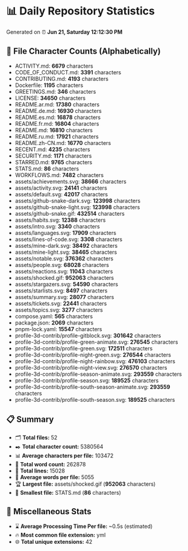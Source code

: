 # 📊 Daily Repository Statistics
Generated on ⏰ **Jun 21, Saturday 12:12:30 PM**

## 📂 File Character Counts (Alphabetically)
- ACTIVITY.md: **6679** characters
- CODE_OF_CONDUCT.md: **3391** characters
- CONTRIBUTING.md: **4193** characters
- Dockerfile: **1195** characters
- GREETINGS.md: **346** characters
- LICENSE: **34650** characters
- README.ar.md: **17380** characters
- README.de.md: **16930** characters
- README.es.md: **16878** characters
- README.fr.md: **16804** characters
- README.md: **16810** characters
- README.ru.md: **17921** characters
- README.zh-CN.md: **16770** characters
- RECENT.md: **4235** characters
- SECURITY.md: **1171** characters
- STARRED.md: **9765** characters
- STATS.md: **86** characters
- WORKFLOWS.md: **7482** characters
- assets/achievements.svg: **38666** characters
- assets/activity.svg: **24141** characters
- assets/default.svg: **42017** characters
- assets/github-snake-dark.svg: **123998** characters
- assets/github-snake-light.svg: **123998** characters
- assets/github-snake.gif: **432514** characters
- assets/habits.svg: **12388** characters
- assets/intro.svg: **3340** characters
- assets/languages.svg: **17909** characters
- assets/lines-of-code.svg: **3308** characters
- assets/mine-dark.svg: **38492** characters
- assets/mine-light.svg: **38465** characters
- assets/notable.svg: **376362** characters
- assets/people.svg: **68028** characters
- assets/reactions.svg: **11043** characters
- assets/shocked.gif: **952063** characters
- assets/stargazers.svg: **54590** characters
- assets/starlists.svg: **8497** characters
- assets/summary.svg: **28077** characters
- assets/tickets.svg: **22441** characters
- assets/topics.svg: **3277** characters
- compose.yaml: **565** characters
- package.json: **2069** characters
- pnpm-lock.yaml: **15547** characters
- profile-3d-contrib/profile-gitblock.svg: **301642** characters
- profile-3d-contrib/profile-green-animate.svg: **276545** characters
- profile-3d-contrib/profile-green.svg: **172511** characters
- profile-3d-contrib/profile-night-green.svg: **276544** characters
- profile-3d-contrib/profile-night-rainbow.svg: **476103** characters
- profile-3d-contrib/profile-night-view.svg: **276570** characters
- profile-3d-contrib/profile-season-animate.svg: **293559** characters
- profile-3d-contrib/profile-season.svg: **189525** characters
- profile-3d-contrib/profile-south-season-animate.svg: **293559** characters
- profile-3d-contrib/profile-south-season.svg: **189525** characters

## 📋 Summary
- 🗂️ **Total files:** 52
- ✒️ **Total character count:** 5380564
- 📊 **Average characters per file:** 103472
- 📝 **Total word count:** 262878
- 🧾 **Total lines:** 15028
- 📐 **Average words per file:** 5055
- 🏆 **Largest file:** assets/shocked.gif (**952063** characters)
- 🥉 **Smallest file:** STATS.md (**86** characters)

## 🌟 Miscellaneous Stats
- ⌛ **Average Processing Time Per file:** ~0.5s (estimated)
- 🔥 **Most common file extension:** yml
- 🌐 **Total unique extensions:** 42
